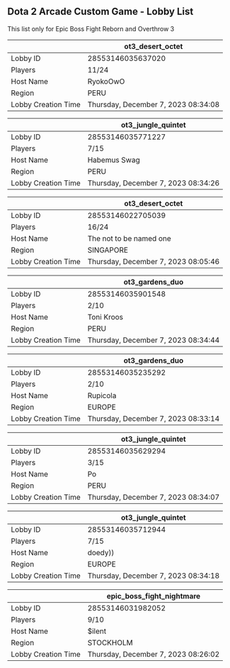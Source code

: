 ## Dota 2 Arcade Custom Game - Lobby List

This list only for Epic Boss Fight Reborn and Overthrow 3

|  | ot3_desert_octet |
| ------ | ------ |
| Lobby ID | 28553146035637020 |
| Players | 11/24 |
| Host Name | RyokoOwO |
| Region | PERU |
| Lobby Creation Time | Thursday, December 7, 2023 08:34:08 |


|  | ot3_jungle_quintet |
| ------ | ------ |
| Lobby ID | 28553146035771227 |
| Players | 7/15 |
| Host Name | Habemus Swag |
| Region | PERU |
| Lobby Creation Time | Thursday, December 7, 2023 08:34:26 |


|  | ot3_desert_octet |
| ------ | ------ |
| Lobby ID | 28553146022705039 |
| Players | 16/24 |
| Host Name | The not to be named one |
| Region | SINGAPORE |
| Lobby Creation Time | Thursday, December 7, 2023 08:05:46 |


|  | ot3_gardens_duo |
| ------ | ------ |
| Lobby ID | 28553146035901548 |
| Players | 2/10 |
| Host Name | Toni Kroos |
| Region | PERU |
| Lobby Creation Time | Thursday, December 7, 2023 08:34:44 |


|  | ot3_gardens_duo |
| ------ | ------ |
| Lobby ID | 28553146035235292 |
| Players | 2/10 |
| Host Name | Rupicola |
| Region | EUROPE |
| Lobby Creation Time | Thursday, December 7, 2023 08:33:14 |


|  | ot3_jungle_quintet |
| ------ | ------ |
| Lobby ID | 28553146035629294 |
| Players | 3/15 |
| Host Name | Po |
| Region | PERU |
| Lobby Creation Time | Thursday, December 7, 2023 08:34:07 |


|  | ot3_jungle_quintet |
| ------ | ------ |
| Lobby ID | 28553146035712944 |
| Players | 7/15 |
| Host Name | doedy)) |
| Region | EUROPE |
| Lobby Creation Time | Thursday, December 7, 2023 08:34:18 |


|  | epic_boss_fight_nightmare |
| ------ | ------ |
| Lobby ID | 28553146031982052 |
| Players | 9/10 |
| Host Name | $ilent |
| Region | STOCKHOLM |
| Lobby Creation Time | Thursday, December 7, 2023 08:26:02 |


